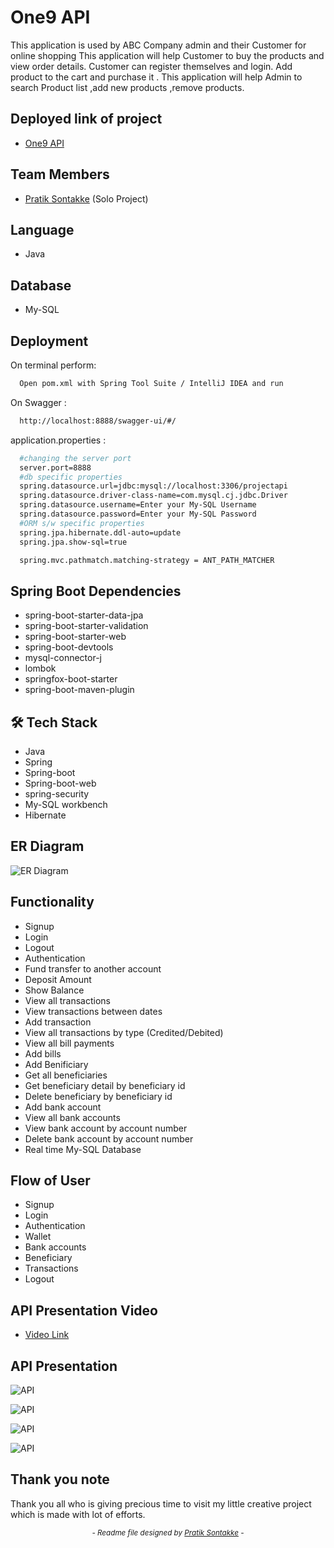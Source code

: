 
# One9 API

This application is used by ABC Company admin and their Customer for online shopping This application will help Customer to buy the products and view order details. Customer can register themselves and login. Add product to the cart and purchase it . This application will help Admin to search Product list ,add new products ,remove products.
## Deployed link of project
- <a href="#"> One9 API </a>

## Team Members

<ul>
  <li><a href="https://github.com/pratiksontakke">Pratik Sontakke</a> (Solo Project)</li>
</ul>


## Language
- Java

## Database
- My-SQL

## Deployment

On terminal perform:
```bash
  Open pom.xml with Spring Tool Suite / IntelliJ IDEA and run
```

On Swagger :

```bash
  http://localhost:8888/swagger-ui/#/
```

application.properties : 
```bash
  #changing the server port
  server.port=8888
  #db specific properties
  spring.datasource.url=jdbc:mysql://localhost:3306/projectapi
  spring.datasource.driver-class-name=com.mysql.cj.jdbc.Driver
  spring.datasource.username=Enter your My-SQL Username
  spring.datasource.password=Enter your My-SQL Password
  #ORM s/w specific properties
  spring.jpa.hibernate.ddl-auto=update
  spring.jpa.show-sql=true

  spring.mvc.pathmatch.matching-strategy = ANT_PATH_MATCHER

```


## Spring Boot Dependencies
- spring-boot-starter-data-jpa
- spring-boot-starter-validation
- spring-boot-starter-web
- spring-boot-devtools
- mysql-connector-j
- lombok
- springfox-boot-starter
- spring-boot-maven-plugin

## 🛠 Tech Stack

- Java
- Spring
- Spring-boot
- Spring-boot-web
- spring-security
- My-SQL workbench 
- Hibernate

## ER Diagram

![ER Diagram](./images/05_ER_Diagram.jpg)

## Functionality

- Signup
- Login
- Logout
- Authentication
- Fund transfer to another account
- Deposit Amount
- Show Balance
- View all transactions
- View transactions between dates
- Add transaction
- View all transactions by type (Credited/Debited)
- View all bill payments
- Add bills
- Add Benificiary
- Get all beneficiaries
- Get beneficiary detail by beneficiary id
- Delete beneficiary by beneficiary id
- Add bank account
- View all bank accounts
- View bank account by account number
- Delete bank account by account number
- Real time My-SQL Database


## Flow of User

- Signup 
- Login 
- Authentication 
- Wallet 
- Bank accounts 
- Beneficiary 
- Transactions 
- Logout 

## API Presentation Video
<ul>
  <li><a href="#">Video Link</a></li>
</ul>

## API Presentation 
![API](./images/01.jpg)

![API](./images/02.jpg)

![API](./images/03.jpg)

![API](./images/04.jpg)

## Thank you note
Thank you all who is giving precious time to visit my little creative project which is made with lot of efforts.

_<p align="center"><sub>- Readme file designed by <a href="https://github.com/pratiksontakke">Pratik Sontakke</a> -</sub></p>_

